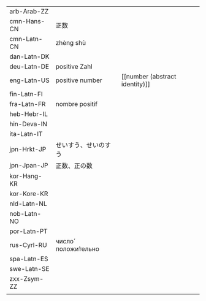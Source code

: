 | | | |
|-|-|-|
| arb-Arab-ZZ |  |  |
| cmn-Hans-CN | 正数 |  |
| cmn-Latn-CN | zhèng shù |  |
| dan-Latn-DK |  |  |
| deu-Latn-DE | positive Zahl |  |
| eng-Latn-US | positive number | [[number (abstract identity)]] |
| fin-Latn-FI |  |  |
| fra-Latn-FR | nombre positif |  |
| heb-Hebr-IL |  |  |
| hin-Deva-IN |  |  |
| ita-Latn-IT |  |  |
| jpn-Hrkt-JP | せいすう、せいのすう |  |
| jpn-Jpan-JP | 正数、正の数 |  |
| kor-Hang-KR |  |  |
| kor-Kore-KR |  |  |
| nld-Latn-NL |  |  |
| nob-Latn-NO |  |  |
| por-Latn-PT |  |  |
| rus-Cyrl-RU | число́ положи́тельно |  |
| spa-Latn-ES |  |  |
| swe-Latn-SE |  |  |
| zxx-Zsym-ZZ |  |  |
|  |  |  |